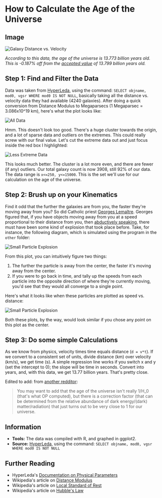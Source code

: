 # How to Calculate the Age of the Universe

## Image

![Galaxy Distance vs. Velocity](https://raw.githubusercontent.com/zonination/galaxies/master/galaxies.png)

*According to this data, the age of the universe is 13.773 billion years old. This is -0.187% off from the [accepted value](https://en.wikipedia.org/wiki/Age_of_the_universe) of 13.799 billion years old.*

## Step 1: Find and Filter the Data

Data was taken from [HyperLeda](http://leda.univ-lyon1.fr/leda/fullsql.html), using the command: `SELECT objname, mod0, vgsr WHERE mod0 IS NOT NULL`, basically taking all the distance vs. velocity data they had available (4240 galaxies). After doing a quick conversion from Distance Modulus to Megaparsecs (1 Megaparsec = 3.086x10^19 km), here's what the plot looks like:

![All Data](https://raw.githubusercontent.com/zonination/galaxies/master/other/Rplot01.png)

Hmm. This doesn't look too good. There's a huge cluster towards the origin, and a lot of sparse data and outliers on the extremes. This could really screw with our final value. Let's cut the extreme data out and just focus inside the red box I highlighted:

![Less Extreme Data](https://raw.githubusercontent.com/zonination/galaxies/master/other/Rplot02.png)

This looks much better. The cluster is a lot more even, and there are fewer (if any) outliers. Our total galaxy count is now 3908, still 92% of our data. The data range is `x<=250, y<=15000`. This is the set we'll use for our calculation on the age of the universe.

## Step 2: Brush up on your Kinematics

Find it odd that the further the galaxies are from you, the faster they're moving away from you? So did Catholic priest [Georges Lemaître](https://en.wikipedia.org/wiki/Georges_Lema%C3%AEtre). Georges figured that, if you have objects moving away from you at a speed proportional to their distance from you, then [abductively speaking](https://en.wikipedia.org/wiki/Abductive_reasoning), there must have been some kind of explosion that took place before. Take, for instance, the following diagram, which is simulated using the program in the `other` folder:

![Small Particle Explosion](https://raw.githubusercontent.com/zonination/galaxies/master/other/Rplot03.png)

From this plot, you can intuitively figure two things:

1. The further the particle is away from the center, the faster it's moving away from the center.
2. If you were to go back in time, and tally up the speeds from each particle into the opposite direction of where they're currently moving, you'd see that they would all converge to a single point.

Here's what it looks like when these particles are plotted as speed vs. distance:

![Small Particle Explosion](https://raw.githubusercontent.com/zonination/galaxies/master/other/Rplot04.png)

Both these plots, by the way, would look similar if you chose any point on this plot as the center. 

## Step 3: Do some simple Calculations

As we know from physics, velocity times time equals distance (`d = v*t`). If we convert to a consistent set of units, divide distance (km) over velocity (km/s), we get time (s). A simple regression line works if you switch x and y (set the intercept to 0); the slope will be time in seconds. Convert into years, and, with this data, we get 13.77 billion years. That's pretty close.

Edited to add: from [another redditor](https://np.reddit.com/r/dataisbeautiful/comments/5st2qn/i_got_a_dataset_of_4240_galaxies_and_calculated/ddhm212?context=3):

> You may want to add that the age of the universe isn't really 1/H_0 (that's what OP computed), but there is a correction factor (that can be determined from the relative abundance of dark energy/(dark) matter/radiation) that just turns out to be very close to 1 for our universe.

## Information

* **Tools:** The data was compiled with R, and graphed in ggplot2.
* **Source:** [HyperLeda](http://leda.univ-lyon1.fr/leda/fullsql.html), using the command: `SELECT objname, mod0, vgsr WHERE mod0 IS NOT NULL`

## Further Reading

* HyperLeda's [Documentation on Physical Parameters](http://leda.univ-lyon1.fr/leda/table.html)
* Wikipedia's article on [Distance Modulus](https://en.wikipedia.org/wiki/Distance_modulus)
* Wikipedia's article on [Local Standard of Rest](https://en.wikipedia.org/wiki/Local_standard_of_rest)
* Wikipedia's article on [Hubble's Law](https://en.wikipedia.org/wiki/Hubble%27s_law)
